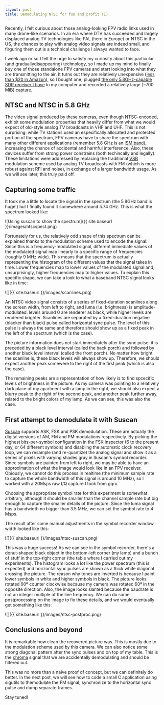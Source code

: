 ```yaml
---
layout: post
title: Demodulating NTSC for fun and profit (I)
---
```


Recently, I felt curious about those analog-looking FPV radio links used in many drone-like scenarios. In an era where DTV has succeeded and largely displaced analog TV technologies like PAL (here in Europe) or NTSC in the US, the chances to play with analog video signals are indeed small, and firguring them out is a technical challenge I always wanted to face.

I week ago or so I felt the urge to satisfy my curiosity about this particular (and graduallydisappearing) technology, so I made up my mind to finally buy one of those standalone FPV cameras and start looking into what they are transmitting to the air. It turns out they are relatively unexpensive ([less than $20 in Amazon](https://www.amazon.com/s/ref=nb_sb_ss_c_1_10?url=search-alias%3Daps&field-keywords=fpv+camera&sprefix=fpv+camera%2Caps%2C299&crid=LXQGS4PWNU0A)), so I bought one, plugged [the only 5.8GHz-capable SDR receiver I have](https://greatscottgadgets.com/hackrf/) to my computer and recorded a relatively large (~700 MiB) capture.

## NTSC and NTSC in 5.8 GHz
The video signal produced by these cameras, even though NTSC-encoded, exhibit some modulation properties that heavily differ from what we would expect of old-style analog TV broadcasts in VHF and UHF. This is not surprising: while TV stations used an especifically allocated and protected portion of the spectrum, FPV cameras have to share the spectrum with many other different applications (remember 5.8 GHz is an [ISM band](https://en.wikipedia.org/wiki/ISM_band)), increasing the chance of accidental and harmful interference. Also, these devices suffer from strong power constrains (both techincally and legally). These limitations were addressed by replacing the traditional [VSB](https://en.wikipedia.org/wiki/Single-sideband_modulation#Vestigial_sideband_(VSB)) modulation scheme used by analog TV broadcasts with FM (which is more robust against RFI and noise), in exchange of a larger bandwidth usage. As we will see later, this truly paid off.


## Capturing some traffic
It took me a little to locate the signal in the spectrum (the 5.8GHz band is huge!) but I finally found it somewhere around 5.74 GHz. This is what the spectrum looked like:

![Using suscan to show the spectrum]({{ site.baseurl }}/images/ntscspect.png) 

Fortunately for us, the relatively odd shape of this spectrum can be explained thanks to the modulation scheme used to encode the signal: Since this is a frequency-modulated signal, different immediate values of the modulated signal map linearly to a specific range of frequencies (roughly 9 MHz wide). This means that the spectrum is actually representing the histogram of the different values that the signal takes in time. Lower frequencies map to lower values of the modulated signal and, unsurprisingly, higher frequencies map to higher values. To explain this specific shape, we can take a look to what a baseband NTSC signal looks like in time:

![]({{ site.baseurl }}/images/scanlines.png) 

An NTSC video signal consists of a series of fixed-duration scanlines along the screen width, from left to right, and luma (i.e. brightness) is amplitude-modulated: levels around 0 are renderer as black, while higher levels are rendered brighter. Scanlines are separated by a fixed-duration negative (blacker than black) pulse called horizontal sync pulse. The level of this pulse is always the same and therefore should show up as a fixed peak in the left of the spectrum (which is the case).

The picture information does not start immediately after the sync pulse: it is preceded by a black level interval (called the back porch) and followed by another black level interval (called the front porch). No matter how bright the scanline is, these black levels will always show up. Therefore, we should expect another peak somewere to the right of the first peak (which is also the case).

The remaining peaks are a representation of how likely is to find spcecific levels of brightness in the picture. As my camera was pointing to a relatively dark place of my apartment with a lamp in the right, we should also expect a blurry peak to the right of the second peak, and another peak further away, related to the bright colors of my lamp. As we can see, this was also the case.


## First attempt to demodulate it with Suscan
[Suscan](https://github.com/BatchDrake/suscan) supports ASK, FSK and PSK demodulation. These are actually the digital versions of AM, FM and PM modulations respectively. By picking the highest bits-per-symbol configuration in the FSK inspector (6 to the present day, or 64 different symbols) and disabling the automatic clock recovery loop, we can resample (and re-quantize) the analog signal and show it as a series of pixels with varying shades gray in Suscan's symbol recorder. Since symbols are painted from left to right, we may be able to have an approximation of what the image would look like in an FPV receiver. Obiously, we cannot do this process in realtime (the minimum sample rate to capture the whole bandwidth of this signal is around 10 MHz), so I worked with a 20Msps raw I/Q capture I took from gqrx. 

Choosing the appropriate symbol rate for this experiment is somewhat arbitrary, although it should be smaller than the channel sample rate but big enough to capture the smaller details of the picture. Since the luma signal has a bandwidth no bigger than 3.5 MHz, we can set the symbol rate to 4 Msps.

The result after some manual adjustments in the symbol recorder window width looked like this:

![]({{ site.baseurl }}/images/ntsc-suscan.png) 

This was a huge success! As we can see in the symbol recorder, there's a donut-shaped black object in the bottom-left corner (my lamp) and a bunch of stuff in the top-right corner (the table where I carried out my experiments). The histogram looks a lot like the power spectrum (this is expected) and horizontal sync pulses are shown as a thick white diagonal crossing the picture. The reason why tones are inverted is because I paint lower symbols in white and higher symbols in black. The picture looks rotated 90º counter clockwise because my camera was rotated 90º in the opposite direction. Also, the image looks slanted because the baudrate is not an integer multiple of the line frequency.  We can do some postprocessing on the image to fix these details, and we would eventually get something like this:

![]({{ site.baseurl }}/images/ntsc-postproc.png) 

## Conclusions and beyond
It is remarkable how clean the recovered picture was. This is mostly due to the modulation scheme used by this camera. We can also notice some strong diagonal pattern after the sync pulses and on top of my table. This is the [chroma](https://en.wikipedia.org/wiki/Chrominance) signal that we are accidentally demodulating and should be filtered out. 

 This was no more than a naive proof of concept, but we can definitely do better. In the next post, we will see how to code a small C application using sigutils to themodulate the FM signal, synchronize to the horizontal sync pulse and dump separate frames.

Stay tuned!


